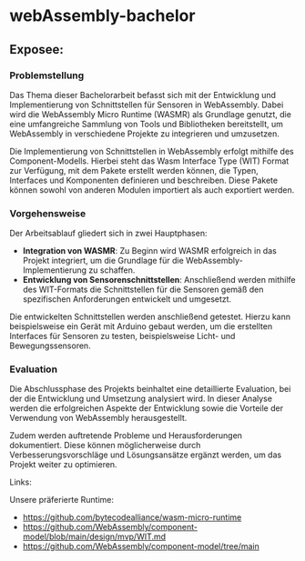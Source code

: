 # webAssembly-bachelor

## Exposee:

### Problemstellung

Das Thema dieser Bachelorarbeit befasst sich mit der Entwicklung und Implementierung von Schnittstellen für Sensoren in WebAssembly. Dabei wird die WebAssembly Micro Runtime (WASMR) als Grundlage genutzt, die eine umfangreiche Sammlung von Tools und Bibliotheken bereitstellt, um WebAssembly in verschiedene Projekte zu integrieren und umzusetzen.

Die Implementierung von Schnittstellen in WebAssembly erfolgt mithilfe des Component-Modells. Hierbei steht das Wasm Interface Type (WIT) Format zur Verfügung, mit dem Pakete erstellt werden können, die Typen, Interfaces und Komponenten definieren und beschreiben. Diese Pakete können sowohl von anderen Modulen importiert als auch exportiert werden.

### Vorgehensweise

Der Arbeitsablauf gliedert sich in zwei Hauptphasen:

* **Integration von WASMR**: Zu Beginn wird WASMR erfolgreich in das Projekt integriert, um die Grundlage für die WebAssembly-Implementierung zu schaffen.
* **Entwicklung von Sensorenschnittstellen**: Anschließend werden mithilfe des WIT-Formats die Schnittstellen für die Sensoren gemäß den spezifischen Anforderungen entwickelt und umgesetzt.

Die entwickelten Schnittstellen werden anschließend getestet. Hierzu kann beispielsweise ein Gerät mit Arduino gebaut werden, um die erstellten Interfaces für Sensoren zu testen, beispielsweise Licht- und Bewegungssensoren.
 
### Evaluation

Die Abschlussphase des Projekts beinhaltet eine detaillierte Evaluation, bei der die Entwicklung und Umsetzung analysiert wird. In dieser Analyse werden die erfolgreichen Aspekte der Entwicklung sowie die Vorteile der Verwendung von WebAssembly herausgestellt.

Zudem werden auftretende Probleme und Herausforderungen dokumentiert. Diese können möglicherweise durch Verbesserungsvorschläge und Lösungsansätze ergänzt werden, um das Projekt weiter zu optimieren.

Links:

Unsere präferierte Runtime: 
* https://github.com/bytecodealliance/wasm-micro-runtime
* https://github.com/WebAssembly/component-model/blob/main/design/mvp/WIT.md
* https://github.com/WebAssembly/component-model/tree/main
